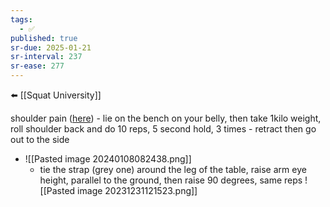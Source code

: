```yaml
---
tags:
  - ✅
published: true
sr-due: 2025-01-21
sr-interval: 237
sr-ease: 277
---
```

⬅️ [[Squat University]]

shoulder pain ([here](https://www.youtube.com/watch?v=CGuTduLud9g))
	- lie on the bench on your belly, then take 1kilo weight, roll shoulder back and do 10 reps, 5 second hold, 3 times
	- retract then go out to the side
- ![[Pasted image 20240108082438.png]]
	- tie the strap (grey one) around the leg of the table, raise arm eye height, parallel to the ground, then raise 90 degrees, same reps
![[Pasted image 20231231121523.png]]